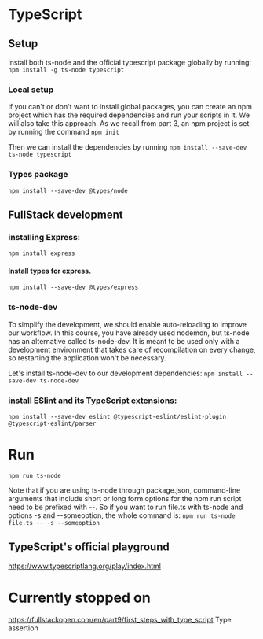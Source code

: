 # TypeScript

## Setup
install both ts-node and the official typescript package globally by running:
`npm install -g ts-node typescript`

### Local setup
If you can't or don't want to install global packages, you can create an npm project which has the required dependencies and run your scripts in it. We will also take this approach.
As we recall from part 3, an npm project is set by running the command 
`npm init`

Then we can install the dependencies by running
`npm install --save-dev ts-node typescript`

### Types package
`npm install --save-dev @types/node`

## FullStack development
### installing Express:
`npm install express`

#### Install types for express.
`npm install --save-dev @types/express`

### ts-node-dev
To simplify the development, we should enable auto-reloading to improve our workflow. In this course, you have already used nodemon, but ts-node has an alternative called ts-node-dev. It is meant to be used only with a development environment that takes care of recompilation on every change, so restarting the application won't be necessary.

Let's install ts-node-dev to our development dependencies:
`npm install --save-dev ts-node-dev`

### install ESlint and its TypeScript extensions:
`npm install --save-dev eslint @typescript-eslint/eslint-plugin @typescript-eslint/parser`


# Run
`npm run ts-node`

Note that if you are using ts-node through package.json, command-line arguments that include short or long form options for the npm run script need to be prefixed with --. So if you want to run file.ts with ts-node and options -s and --someoption, the whole command is:
`npm run ts-node file.ts -- -s --someoption`

## TypeScript's official playground
https://www.typescriptlang.org/play/index.html


# Currently stopped on
https://fullstackopen.com/en/part9/first_steps_with_type_script
Type assertion